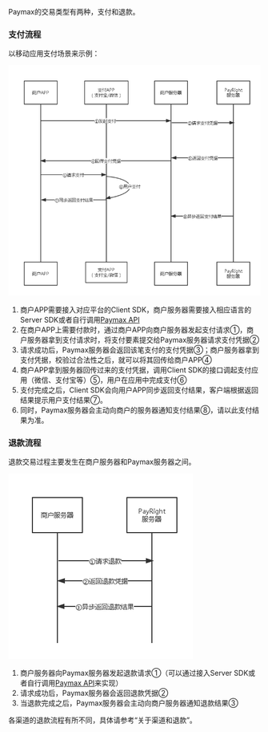 Paymax的交易类型有两种，支付和退款。


### 支付流程

以移动应用支付场景来示例：


![支付流程](image/charge.png)

































1. 商户APP需要接入对应平台的Client SDK，商户服务器需要接入相应语言的Server SDK或者自行调用[Paymax API](API文档.md)
2. 在商户APP上需要付款时，通过商户APP向商户服务器发起支付请求①，商户服务器拿到支付请求时，将支付要素提交给Paymax服务器请求支付凭据②
3. 请求成功后，Paymax服务器会返回该笔支付的支付凭据③；商户服务器拿到支付凭据，校验过合法性之后，就可以将其回传给商户APP④
4. 商户APP拿到服务器回传过来的支付凭据，调用Client SDK的接口调起支付应用（微信、支付宝等）⑤，用户在应用中完成支付⑥
5. 支付完成之后，Client SDK会向用户APP同步返回支付结果，客户端根据返回结果提示用户支付结果⑦。
6. 同时，Paymax服务器会主动向商户的服务器通知支付结果⑧，请以此支付结果为准。


### 退款流程

退款交易过程主要发生在商户服务器和Paymax服务器之间。

![退款流程](image/refund.png)





















1. 商户服务器向Paymax服务器发起退款请求①（可以通过接入Server SDK或者自行调用[Paymax API](API文档.md)来实现）
2. 请求成功后，Paymax服务器会返回退款凭据②
3. 当退款完成之后，Paymax服务器会主动向商户服务器通知退款结果③

各渠道的退款流程有所不同，具体请参考“关于渠道和退款”。

